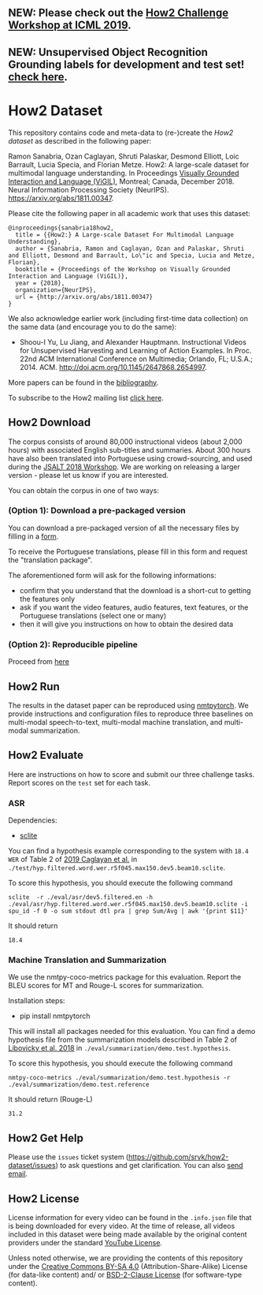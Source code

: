 ## NEW: Please check out the [How2 Challenge Workshop at ICML 2019](https://srvk.github.io/how2-challenge/).
## NEW: Unsupervised Object Recognition Grounding labels for development and test set! [check here](https://docs.google.com/forms/d/e/1FAIpQLSfW2i8UnjuoH2KKSU0BvcKRbhnk_vL3HcNlM0QLsJGb_UEDVQ/viewform?usp=pp_url).

# How2 Dataset
This repository contains code and meta-data to (re-)create the *How2 dataset* as described in the following paper:

Ramon Sanabria, Ozan Caglayan, Shruti Palaskar, Desmond Elliott, Loic Barrault, Lucia Specia, and Florian Metze. How2: A large-scale dataset for multimodal language understanding. In Proceedings [Visually Grounded Interaction and Language (ViGIL)](https://nips2018vigil.github.io), Montreal; Canada, December 2018. Neural Information Processing Society (NeurIPS). https://arxiv.org/abs/1811.00347.

Please cite the following paper in all academic work that uses this dataset:
```
@inproceedings{sanabria18how2,
  title = {{How2:} A Large-scale Dataset For Multimodal Language Understanding},
  author = {Sanabria, Ramon and Caglayan, Ozan and Palaskar, Shruti and Elliott, Desmond and Barrault, Lo\"ic and Specia, Lucia and Metze, Florian},
  booktitle = {Proceedings of the Workshop on Visually Grounded Interaction and Language (ViGIL)},
  year = {2018},
  organization={NeurIPS},
  url = {http://arxiv.org/abs/1811.00347}
}
```

We also acknowledge earlier work (including first-time data collection) on the same data (and encourage you to do the same):

 - Shoou-I Yu, Lu Jiang, and Alexander Hauptmann. Instructional Videos for Unsupervised Harvesting and Learning of Action Examples. In Proc. 22nd ACM International Conference on Multimedia; Orlando, FL; U.S.A.; 2014. ACM. http://doi.acm.org/10.1145/2647868.2654997.

More papers can be found in the [bibliography](Bibliography.md).

To subscribe to the How2 mailing list [click here](https://lists.andrew.cmu.edu/mailman/listinfo/how-to).

## How2 Download
The corpus consists of around 80,000 instructional videos (about 2,000 hours) with associated English sub-titles and summaries. About 300 hours have also been translated into Portuguese using crowd-sourcing, and used during the [JSALT 2018 Workshop](https://www.clsp.jhu.edu/workshops/18-workshop/grounded-sequence-sequence-transduction). We are working on releasing a larger version - please let us know if you are interested.

You can obtain the corpus in one of two ways:

### (Option 1): Download a pre-packaged version

You can download a pre-packaged version of all the necessary files by filling in a [form](https://docs.google.com/forms/d/e/1FAIpQLSfW2i8UnjuoH2KKSU0BvcKRbhnk_vL3HcNlM0QLsJGb_UEDVQ/viewform?usp=pp_url).

To receive the Portuguese translations, please fill in this form and request the "translation package".

The aforementioned form will ask for the following informations:

- confirm that you understand that the download is a short-cut to getting the features only
- ask if you want the video features, audio features, text features, or the Portuguese translations (select one or many)
- then it will give you instructions on how to obtain the desired data

### (Option 2): Reproducible pipeline

Proceed from [here](/reproduce/300h/README.md)

## How2 Run
The results in the dataset paper can be reproduced using [nmtpytorch](https://github.com/lium-lst/nmtpytorch).
We provide instructions and configuration files to reproduce three baselines on multi-modal speech-to-text, multi-modal machine translation, and multi-modal summarization.

## How2 Evaluate
Here are instructions on how to score and submit our three challenge tasks. Report scores on the `test` set for each task.

### ASR

Dependencies:
- [sclite](http://www1.icsi.berkeley.edu/Speech/docs/sctk-1.2/sclite.htm)

You can find a hypothesis example corresponding to the system with `18.4 WER` of Table 2 of [2019 Caglayan et al.](https://arxiv.org/pdf/1811.03865.pdf) in `./test/hyp.filtered.word.wer.r5f045.max150.dev5.beam10.sclite`.  

To score this hypothesis, you should execute the following command

```
sclite  -r ./eval/asr/dev5.filtered.en -h ./eval/asr/hyp.filtered.word.wer.r5f045.max150.dev5.beam10.sclite -i spu_id -f 0 -o sum stdout dtl pra | grep Sum/Avg | awk '{print $11}'
```

It should return


```
18.4
```

### Machine Translation and Summarization
We use the nmtpy-coco-metrics package for this evaluation. Report the BLEU scores for MT and Rouge-L scores for summarization.

Installation steps:
- pip install nmtpytorch

This will install all packages needed for this evaluation. You can find a demo hypothesis file from the summarization models described in Table 2 of [Libovicky et al. 2018](https://nips2018vigil.github.io/static/papers/accepted/8.pdf) in `./eval/summarization/demo.test.hypothesis`.

To score this hypothesis, you should execute the following command

```
nmtpy-coco-metrics ./eval/summarization/demo.test.hypothesis -r ./eval/summarization/demo.test.reference
```

It should return (Rouge-L)


```
31.2
```



## How2 Get Help
Please use the `issues` ticket system (https://github.com/srvk/how2-dataset/issues) to ask questions and get clarification. You can also [send email](mailto:how2challenge@gmail.com).

## How2 License
License information for every video can be found in the `.info.json` file that is being downloaded for every video.
At the time of release, all videos included in this dataset were being made available by the original content providers under the standard [YouTube License](https://www.youtube.com/static?template=terms).

Unless noted otherwise, we are providing the contents of this repository under the [Creative Commons BY-SA 4.0](https://creativecommons.org/licenses/by-sa/4.0/) (Attribution-Share-Alike) License (for data-like content) and/ or [BSD-2-Clause License](https://opensource.org/licenses/BSD-2-Clause) (for software-type content).

